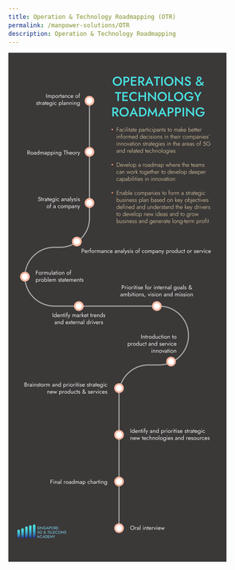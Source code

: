 ```yaml
---
title: Operation & Technology Roadmapping (OTR)
permalink: /manpower-solutions/OTR
description: Operation & Technology Roadmapping
---
```


![Operation and Technology Roadmapping (OTR)](/images/manpower-solutions/OTR-S.png)